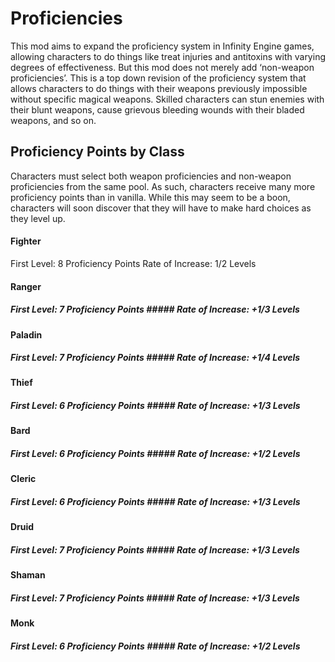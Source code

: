 # Proficiencies

This mod aims to expand the proficiency system in Infinity Engine games, allowing characters to do things like treat injuries and antitoxins with varying degrees of effectiveness.  But this mod does not merely add ‘non-weapon proficiencies’.  This is a top down revision of the proficiency system that allows characters to do things with their weapons previously impossible without specific magical weapons.  Skilled characters can stun enemies with their blunt weapons, cause grievous bleeding wounds with their bladed weapons, and so on. 

## **Proficiency Points by Class**
Characters must select both weapon proficiencies and non-weapon proficiencies from the same pool.  As such, characters receive many more proficiency points than in vanilla.  While this may seem to be a boon, characters will soon discover that they will have to make hard choices as they level up.


#### **Fighter** 

First Level: 8 Proficiency Points	Rate of Increase: 1/2 Levels 

#### **Ranger** 

##### First Level: 7 Proficiency Points ##### Rate of Increase: +1/3 Levels

#### **Paladin**

##### First Level: 7 Proficiency Points ##### Rate of Increase: +1/4 Levels

#### **Thief** 

##### First Level: 6 Proficiency Points ##### Rate of Increase: +1/3 Levels

#### **Bard**

##### First Level: 6 Proficiency Points ##### Rate of Increase: +1/2 Levels

#### **Cleric**

##### First Level: 6 Proficiency Points ##### Rate of Increase: +1/3 Levels

#### **Druid**

##### First Level: 7 Proficiency Points ##### Rate of Increase: +1/3 Levels

#### **Shaman**

##### First Level: 7 Proficiency Points ##### Rate of Increase: +1/3 Levels

#### **Monk**

##### First Level: 6 Proficiency Points ##### Rate of Increase: +1/2 Levels
